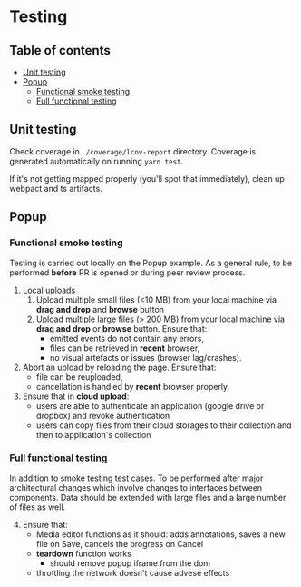 # Testing

## Table of contents

- [Unit testing](#markdown-header-unit-testing)
- [Popup](#markdown-header-popup)
  - [Functional smoke testing](#markdown-header-functional-smoke-testing)
  - [Full functional testing](#markdown-header-full-functional-testing)

## Unit testing

Check coverage in `./coverage/lcov-report` directory. Coverage is generated automatically on running
`yarn test`.

If it's not getting mapped properly (you'll spot that immediately), clean up webpact and ts
artifacts.

## Popup

### Functional smoke testing

Testing is carried out locally on the Popup example. As a general rule, to be performed **before**
PR is opened or during peer review process.

1. Local uploads
   1. Upload multiple small files (<10 MB) from your local machine via **drag and drop** and
      **browse** button
   2. Upload multiple large files (> 200 MB) from your local machine via **drag and drop** or
      **browse** button. Ensure that:
      - emitted events do not contain any errors,
      - files can be retrieved in **recent** browser,
      - no visual artefacts or issues (browser lag/crashes).
2. Abort an upload by reloading the page. Ensure that:
   - file can be reuploaded,
   - cancellation is handled by **recent** browser properly.
3. Ensure that in **cloud upload**:
   - users are able to authenticate an application (google drive or dropbox) and revoke
     authentication
   - users can copy files from their cloud storages to their collection and then to application's
     collection

### Full functional testing

In addition to smoke testing test cases. To be performed after major architectural changes which
involve changes to interfaces between components. Data should be extended with large files and a
large number of files as well.

4. Ensure that:
   - Media editor functions as it should: adds annotations, saves a new file on Save, cancels the
     progress on Cancel
   - **teardown** function works
     - should remove popup iframe from the dom
   - throttling the network doesn't cause advese effects
